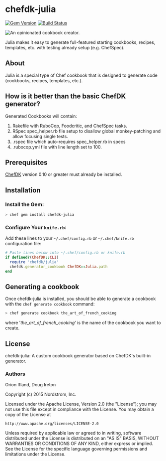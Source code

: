 # chefdk-julia
[![Gem Version](https://badge.fury.io/rb/chefdk-julia.svg)](https://badge.fury.io/rb/chefdk-julia)
[![Build Status](https://travis-ci.org/Nordstrom/chefdk-julia.svg?branch=master)](https://travis-ci.org/Nordstrom/chefdk-julia)

<img src='https://cdn.rawgit.com/Nordstrom/chefdk-julia/master/julia-icon.svg' style='float:left'/>

An opinionated cookbook creator.

Julia makes it easy to generate full-featured starting cookbooks, recipes, templates, etc.
with testing already setup (e.g. ChefSpec).

## About
Julia is a special type of Chef cookbook that is designed to generate code (cookbooks, recipes, templates, etc.).

## How is it better than the basic ChefDK generator?

Generated Cookbooks will contain:

1. Rakefile with RuboCop, Foodcritic, and ChefSpec tasks.
2. RSpec spec_helper.rb file setup to disallow global monkey-patching and allow focusing single tests.
3. .rspec file which auto-requires spec_helper.rb in specs
4. .rubocop.yml file with line length set to 100.


## Prerequisites
[ChefDK](https://downloads.chef.io/chef-dk/) version 0.10 or greater must already be installed.

## Installation

### Install the Gem:

```bash
> chef gem install chefdk-julia
```

### Configure Your `knife.rb`:
Add these lines to your `~/.chef/config.rb` or `~/.chef/knife.rb` configuration file:

```ruby
# Paste lines below into ~/.chef/config.rb or knife.rb
if defined?(ChefDK::CLI)
  require 'chefdk/julia'
  chefdk.generator_cookbook ChefDK::Julia.path
end
```

## Generating a cookbook
Once chefdk-julia is installed, you should be able to generate a cookbook with the `chef generate cookbook` command:

```bash
> chef generate cookbook the_art_of_french_cooking
```

where '*the_art_of_french_cooking*' is the name of the cookbook you want to create.

## License

chefdk-julia: A custom cookbook generator based on ChefDK's built-in generator.

### Authors
Orion Ifland, Doug Ireton

Copyright (c) 2015 Nordstrom, Inc.

Licensed under the Apache License, Version 2.0 (the "License");
you may not use this file except in compliance with the License.
You may obtain a copy of the License at

    http://www.apache.org/licenses/LICENSE-2.0

Unless required by applicable law or agreed to in writing, software
distributed under the License is distributed on an "AS IS" BASIS,
WITHOUT WARRANTIES OR CONDITIONS OF ANY KIND, either express or implied.
See the License for the specific language governing permissions and
limitations under the License.
